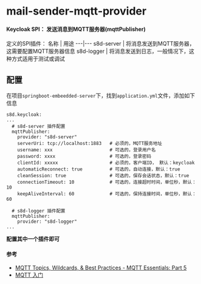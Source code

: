 # mail-sender-mqtt-provider

#### Keycloak SPI： 发送消息到MQTT服务器(mqttPublisher)

定义的SPI插件：
名称 | 用途
---|---
s8d-server | 将消息发送到MQTT服务器，这需要配置MQTT服务器信息
s8d-logger | 将消息发送到日志，一般情况下，这种方式适用于测试或调试

## 配置

在项目`springboot-embeedded-server`下，找到`application.yml`文件，添加如下信息

```
s8d.keycloak:
...
  # s8d-server 插件配置
  mqttPublisher:
    provider: "s8d-server"
    serverUri: tcp://localhost:1883   # 必须的，MQTT服务地址
    username: xxx                     # 可选的，登录用户名
    password: xxxx                    # 可选的，登录密码
    clientId: xxxxx                   # 必须的，客户端ID， 默认：keycloak
    automaticReconnect: true          # 可选的，自动连接，默认：true
    cleanSession: true                # 可选的，保存会话状态，默认：true
    connectionTimeout: 10             # 可选的，连接超时时间，单位秒，默认：10
    keepAliveInterval: 60             # 可选的，保持连接时间，单位秒，默认：60

  # s8d-logger 插件配置
  mqttPublisher:
    provider: "s8d-logger"
...  
```

**配置其中一个插件即可**

#### 参考

- [MQTT Topics, Wildcards, & Best Practices - MQTT Essentials: Part 5](https://www.hivemq.com/blog/mqtt-essentials-part-5-mqtt-topics-best-practices/)
- [MQTT 入门](https://www.emqx.com/zh/mqtt)
